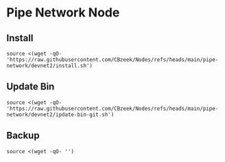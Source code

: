 #  Pipe Network Node

## Install
```
source <(wget -qO- 'https://raw.githubusercontent.com/CBzeek/Nodes/refs/heads/main/pipe-network/devnet2/install.sh')
```


## Update Bin
```
source <(wget -qO- 'https://raw.githubusercontent.com/CBzeek/Nodes/refs/heads/main/pipe-network/devnet2/ipdate-bin-git.sh')
```



## Backup
```
source <(wget -qO- '')
```
